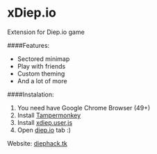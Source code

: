 # xDiep.io
Extension for Diep.io game

####Features:
* Sectored minimap
* Play with friends
* Custom theming
* And a lot of more

####Instalation:
1. You need have Google Chrome Browser (49+)
2. Install [Tampermonkey](https://tampermonkey.net/)
3. Install [xdiep.user.js](https://github.com/terjanq/xDiep.io/raw/master/xdiep.user.js)
4. Open [diep.io](http://diep.io) tab :)


Website: [diephack.tk](http://diephack.tk)

